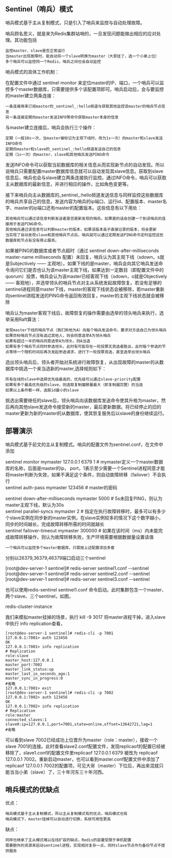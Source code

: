 
## Sentinel（哨兵）模式  
哨兵模式基于主从复制模式，只是引入了哨兵来监控与自动处理故障。  

哨兵顾名思义，就是来为Redis集群站哨的，一旦发现问题能做出相应的应对处理。其功能包括  
  
    监控master、slave是否正常运行  
    当master出现故障时，能自动将一个slave转换为master（大哥挂了，选一个小弟上位）  
    多个哨兵可以监控同一个Redis，哨兵之间也会自动监控  
  
哨兵模式的具体工作机制：  
  
在配置文件中通过 sentinel monitor <master-name> <ip> <redis-port> <quorum> 来定位master的IP、端口，一个哨兵可以监控多个master数据库，只需要提供多个该配置项即可。哨兵启动后，会与要监控的master建立两条连接：  
  
    一条连接用来订阅master的_sentinel_:hello频道与获取其他监控该master的哨兵节点信息  
    另一条连接定期向master发送INFO等命令获取master本身的信息  
  
与master建立连接后，哨兵会执行三个操作：  
  
    定期（一般10s一次，当master被标记为主观下线时，改为1s一次）向master和slave发送INFO命令  
    定期向master和slave的_sentinel_:hello频道发送自己的信息  
    定期（1s一次）向master、slave和其他哨兵发送PING命令  
  
发送INFO命令可以获取当前数据库的相关信息从而实现新节点的自动发现。所以说哨兵只需要配置master数据库信息就可以自动发现其slave信息。获取到slave信息后，哨兵也会与slave建立两条连接执行监控。通过INFO命令，哨兵可以获取主从数据库的最新信息，并进行相应的操作，比如角色变更等。  
  
接下来哨兵向主从数据库的_sentinel_:hello频道发送信息与同样监控这些数据库的哨兵共享自己的信息，发送内容为哨兵的ip端口、运行id、配置版本、master名字、master的ip端口还有master的配置版本。这些信息有以下用处：  
  
    其他哨兵可以通过该信息判断发送者是否是新发现的哨兵，如果是的话会创建一个到该哨兵的连接用于发送PING命令。  
    其他哨兵通过该信息可以判断master的版本，如果该版本高于直接记录的版本，将会更新  
    当实现了自动发现slave和其他哨兵节点后，哨兵就可以通过定期发送PING命令定时监控这些数据库和节点有没有停止服务。  
  
如果被PING的数据库或者节点超时（通过 sentinel down-after-milliseconds master-name milliseconds 配置）未回复，哨兵认为其主观下线（sdown，s就是Subjectively —— 主观地）。如果下线的是master，哨兵会向其它哨兵发送命令询问它们是否也认为该master主观下线，如果达到一定数目（即配置文件中的quorum）投票，哨兵会认为该master已经客观下线（odown，o就是Objectively —— 客观地），并选举领头的哨兵节点对主从系统发起故障恢复。若没有足够的sentinel进程同意master下线，master的客观下线状态会被移除，若master重新向sentinel进程发送的PING命令返回有效回复，master的主观下线状态就会被移除  
  
哨兵认为master客观下线后，故障恢复的操作需要由选举的领头哨兵来执行，选举采用Raft算法：  
  
    发现master下线的哨兵节点（我们称他为A）向每个哨兵发送命令，要求对方选自己为领头哨兵  
    如果目标哨兵节点没有选过其他人，则会同意选举A为领头哨兵  
    如果有超过一半的哨兵同意选举A为领头，则A当选  
    如果有多个哨兵节点同时参选领头，此时有可能存在一轮投票无竞选者胜出，此时每个参选的节点等待一个随机时间后再次发起参选请求，进行下一轮投票竞选，直至选举出领头哨兵  
  
选出领头哨兵后，领头者开始对系统进行故障恢复，从出现故障的master的从数据库中挑选一个来当选新的master,选择规则如下：  
  
    所有在线的slave中选择优先级最高的，优先级可以通过slave-priority配置  
    如果有多个最高优先级的slave，则选取复制偏移量最大（即复制越完整）的当选  
    如果以上条件都一样，选取id最小的slave  
  
挑选出需要继任的slave后，领头哨兵向该数据库发送命令使其升格为master，然后再向其他slave发送命令接受新的master，最后更新数据。将已经停止的旧的master更新为新的master的从数据库，使其恢复服务后以slave的身份继续运行。  
    
## 部署演示    
哨兵模式基于前文的主从复制模式。哨兵的配置文件为sentinel.conf，在文件中添加  
  
sentinel monitor mymaster 127.0.0.1 6379 1 # mymaster定义一个master数据库的名称，后面是master的ip， port，1表示至少需要一个Sentinel进程同意才能将master判断为失效，如果不满足这个条件，则自动故障转移（failover）不会执行  
sentinel auth-pass mymaster 123456 # master的密码  
  
sentinel down-after-milliseconds mymaster 5000 # 5s未回复PING，则认为master主观下线，默认为30s  
sentinel parallel-syncs mymaster 2  # 指定在执行故障转移时，最多可以有多少个slave实例在同步新的master实例，在slave实例较多的情况下这个数字越小，同步的时间越长，完成故障转移所需的时间就越长  
sentinel failover-timeout mymaster 300000 # 如果在该时间（ms）内未能完成故障转移操作，则认为故障转移失败，生产环境需要根据数据量设置该值  
  
    一个哨兵可以监控多个master数据库，只需按上述配置添加多套  
  
分别以26379,36379,46379端口启动三个sentinel  
  
[root@dev-server-1 sentinel]# redis-server sentinel1.conf --sentinel  
[root@dev-server-1 sentinel]# redis-server sentinel2.conf --sentinel  
[root@dev-server-1 sentinel]# redis-server sentinel3.conf --sentinel  
  
也可以使用redis-sentinel sentinel1.conf 命令启动。此时集群包含一个master、两个slave、三个sentinel，如图，  
  
redis-cluster-instance  
  
我们来模拟master挂掉的场景，执行 kill -9 3017 将master进程干掉，进入slave中执行 info replication查看，  
 
 ```
[root@dev-server-1 sentinel]# redis-cli -p 7001  
127.0.0.1:7001> auth 123456  
OK  
127.0.0.1:7001> info replication  
# Replication  
role:slave  
master_host:127.0.0.1  
master_port:7002  
master_link_status:up  
master_last_io_seconds_ago:1  
master_sync_in_progress:0  
#省略  
127.0.0.1:7001> exit  
[root@dev-server-1 sentinel]# redis-cli -p 7002  
127.0.0.1:7002> auth 123456  
OK  
127.0.0.1:7002> info replication  
# Replication  
role:master  
connected_slaves:1  
slave0:ip=127.0.0.1,port=7001,state=online,offset=13642721,lag=1  
#省略  
```

可以看到slave 7002已经成功上位晋升为master（role：master），接收一个slave 7001的连接。此时查看slave2.conf配置文件，发现replicaof的配置已经被移除了，slave1.conf的配置文件里replicaof 127.0.0.1 6379 被改为 replicaof 127.0.0.1 7002。重新启动master，也可以看到master.conf配置文件中添加了replicaof 127.0.0.1 7002的配置项，可见大哥（master）下位后，再出来混就只能当当小弟（slave）了，三十年河东三十年河西。  

## 哨兵模式的优缺点  
  
优点：  
  
    哨兵模式基于主从复制模式，所以主从复制模式有的优点，哨兵模式也有  
    哨兵模式下，master挂掉可以自动进行切换，系统可用性更高  
  
缺点：  
  
    同样也继承了主从模式难以在线扩容的缺点，Redis的容量受限于单机配置  
    需要额外的资源来启动sentinel进程，实现相对复杂一点，同时slave节点作为备份节点不提供服务  
